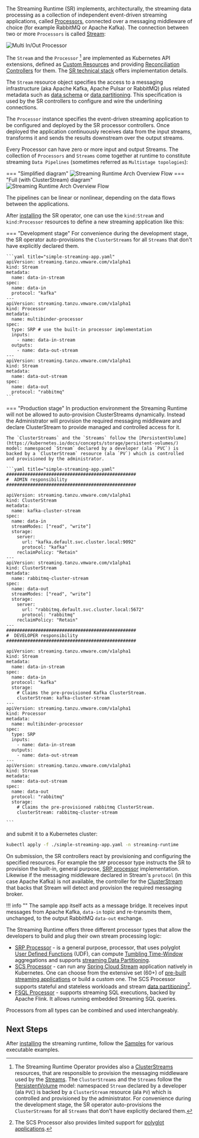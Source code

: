 The Streaming Runtime (SR) implements, architecturally, the streaming data processing as a collection of independent event-driven streaming applications, called [Processors](./architecture/processors/overview.md), connected over a messaging middleware of choice (for example RabbitMQ or Apache Kafka). 
The connection between two or more `Processors` is called [Stream](./architecture/streams/overview.md): 

![Multi In/Out Processor](./sr-multi-in-out-processor.svg)

The `Stream` and the `Processor` [^1] are implemented as Kubernetes API extensions, defined as [Custom Resources](https://kubernetes.io/docs/concepts/extend-kubernetes/api-extension/custom-resources/) and providing [Reconciliation Controllers](https://kubernetes.io/docs/concepts/extend-kubernetes/api-extension/custom-resources/#custom-controllers) for them. The [SR technical stack](./sr-technical-stack.md#implementation-stack) offers implementation details.

The `Stream` resource object specifies the access to a messaging infrastructure (aka Apache Kafka, Apache Pulsar or RabbitMQ) plus related metadata such as [data schema](./architecture/streams/streaming-data-schema.md) or [data partitioning](./architecture/data-partitioning/data-partitioning.md). This specification is used by the SR controllers to configure and wire the underlining connections.

The `Processor` instance specifies the event-driven streaming application to be configured and deployed by the SR processor controllers. Once deployed the application continuously receives data from the input streams, transforms it and sends the results downstream over the output streams. 

Every Processor can have zero or more input and output Streams. The collection of `Processors` and `Streams` come together at runtime to constitute streaming `Data Pipelines` (sometimes referred as `Multistage topologies`):

=== "Simplified diagram"
    ![Streaming Runtime Arch Overview Flow](sr-deployment-pipeline.svg)
=== "Full (with ClusterStream) diagram"
    ![Streaming Runtime Arch Overview Flow](./architecture/cluster-streams/clusterstream-stream-relationship.svg)

The pipelines can be linear or nonlinear, depending on the data flows between the applications.

After [installing](./install.md) the SR operator, one can use the `kind:Stream` and `kind:Processor` resources to define a new streaming application like this:

=== "Development stage"
    For convenience during the development stage, the SR operator auto-provisions the `ClusterStreams` for all `Streams` that don't have explicitly declared them.

    ```yaml title="simple-streaming-app.yaml"
    apiVersion: streaming.tanzu.vmware.com/v1alpha1
    kind: Stream
    metadata:
      name: data-in-stream
    spec:
      name: data-in
      protocol: "kafka"
    ---
    apiVersion: streaming.tanzu.vmware.com/v1alpha1
    kind: Processor
    metadata:
      name: multibinder-processor
    spec:
      type: SRP # use the built-in processor implementation
      inputs:
        - name: data-in-stream
      outputs:
        - name: data-out-stream
    ---
    apiVersion: streaming.tanzu.vmware.com/v1alpha1
    kind: Stream
    metadata:
      name: data-out-stream
    spec:
      name: data-out
      protocol: "rabbitmq"
    ```
=== "Production stage"
    In production environment the Streaming Runtime will not be allowed to auto-provision ClusterStreams dynamically. 
    Instead the Administrator will provision the required messaging middleware and declare ClusterStream to provide managed and controlled access for it.

    The `ClusterStreams` and the `Streams` follow the [PersistentVolume](https://kubernetes.io/docs/concepts/storage/persistent-volumes/) model: namespaced `Stream` declared by a developer (ala `PVC`) is backed by a `ClusterStream` resource (ala `PV`) which is controlled and provisioned by the administrator.

    ```yaml title="simple-streaming-app.yaml"
    #################################################
    #  ADMIN responsibility
    #################################################

    apiVersion: streaming.tanzu.vmware.com/v1alpha1
    kind: ClusterStream
    metadata:
      name: kafka-cluster-stream
    spec:
      name: data-in
      streamModes: ["read", "write"]
      storage:
        server:
          url: "kafka.default.svc.cluster.local:9092"
          protocol: "kafka"
        reclaimPolicy: "Retain"
    ---
    apiVersion: streaming.tanzu.vmware.com/v1alpha1
    kind: ClusterStream
    metadata:
      name: rabbitmq-cluster-stream
    spec:
      name: data-out
      streamModes: ["read", "write"]
      storage:
        server:
          url: "rabbitmq.default.svc.cluster.local:5672"
          protocol: "rabbitmq"
        reclaimPolicy: "Retain"
    ---
    #################################################
    #  DEVELOPER responsibility
    #################################################

    apiVersion: streaming.tanzu.vmware.com/v1alpha1
    kind: Stream
    metadata:
      name: data-in-stream
    spec:
      name: data-in
      protocol: "kafka"
      storage:
        # Claims the pre-provisioned Kafka ClusterStream.
        clusterStream: kafka-cluster-stream 
    ---
    apiVersion: streaming.tanzu.vmware.com/v1alpha1
    kind: Processor
    metadata:
      name: multibinder-processor
    spec:
      type: SRP
      inputs:
        - name: data-in-stream
      outputs:
        - name: data-out-stream
    ---
    apiVersion: streaming.tanzu.vmware.com/v1alpha1
    kind: Stream
    metadata:
      name: data-out-stream
    spec:
      name: data-out
      protocol: "rabbitmq"
      storage:
        # Claims the pre-provisioned rabbitmq ClusterStream.
        clusterStream: rabbitmq-cluster-stream 

    ```

and submit it to a Kubernetes cluster:

```bash
kubectl apply -f ./simple-streaming-app.yaml -n streaming-runtime
```

On submission, the SR controllers react by provisioning and configuring the specified resources.
For example the `SRP` processor type instructs the SR to provision the built-in, general purpose, [SRP processor](./architecture/processors/srp/overview.md) implementation.
Likewise if the messaging middleware declared in Stream's `protocol` (in this case Apache Kafka) is not available, the controller for the [ClusterStream](./architecture/cluster-streams/overview.md) that backs that Stream will detect and provision the required messaging broker.

!!! info ""
    The sample app itself acts as a message bridge. It receives input messages from Apache Kafka, `data-in` topic and re-transmits them, unchanged, to the output RabbitMQ `data-out` exchange.

The Streaming Runtime offers three different processor types that allow the developers to build and plug their own stream processing logic:

- [SRP Processor](./architecture/processors/srp/overview.md) - is a general purpose, processor, that uses polyglot [User Defined Functions](./architecture/processors/srp/udf-overview.md) (UDF), can compute [Tumbling Time-Window](./architecture/processors/srp/time-window-aggregation.md) aggregations and supports [streaming Data Partitioning](./architecture/data-partitioning/data-partitioning.md).
- [SCS Processor](./architecture/processors/scs/overview.md) - can run any [Spring Cloud Stream](https://spring.io/projects/spring-cloud-stream) application natively in Kubernetes. One can choose from the  extensive set (60+) of [pre-built streaming applications](https://dataflow.spring.io/docs/applications/pre-packaged/#stream-applications) or build a custom one. The SCS Processor supports stateful and stateless workloads and stream [data partitioning](./architecture/data-partitioning/data-partitioning.md)[^2].
- [FSQL Processor](./architecture/processors/fsql/overview.md) - supports streaming SQL executions, backed by Apache Flink. It allows running embedded Streaming SQL queries.

Processors from all types can be combined and used interchangeably.

## Next Steps

After [installing](./install.md) the streaming runtime, follow the [Samples](./samples/overview.md) for various executable examples.

[^1]: The Streaming Runtime Operator provides also a [ClusterStreams](./architecture/cluster-streams/overview.md) resources, that are responsible to provision the messaging middleware used by the [Streams](./architecture/streams/overview.md). 
The `ClusterStreams` and the `Streams` follow the [PersistentVolume](https://kubernetes.io/docs/concepts/storage/persistent-volumes/) model: namespaced `Stream` declared by a developer (ala `PVC`) is backed by a `ClusterStream` resource (ala `PV`) which is controlled and provisioned by the administrator.
For convenience during the development stage, the SR operator auto-provisions the `ClusterStreams` for all `Streams` that don't have explicitly declared them.

[^2]: The SCS Processor also provides limited support for [polyglot applications](https://dataflow.spring.io/docs/recipes/polyglot/processor/). 
